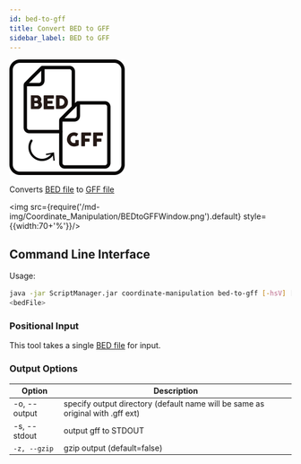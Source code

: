 ```yaml
---
id: bed-to-gff
title: Convert BED to GFF
sidebar_label: BED to GFF
---
```


![BEDtoGFF](/icons/Coordinate_Manipulation/BEDtoGFF_square.svg)

Converts [BED file][bed-format]  to [GFF file][gff-format]

<img src={require('/md-img/Coordinate_Manipulation/BEDtoGFFWindow.png').default} style={{width:70+'%'}}/>


## Command Line Interface

Usage:
```bash
java -jar ScriptManager.jar coordinate-manipulation bed-to-gff [-hsV] [-o=<output>]
<bedFile>
```

### Positional Input

This tool takes a single [BED file][bed-format] for input.

### Output Options

| Option | Description |
| ------ | ----------- |
| -o, --output | specify output directory (default name will be same as original with .gff ext) |
| -s, --stdout | output gff to STDOUT |
| `-z, --gzip`            | gzip output (default=false) |

[bed-format]:/docs/Guides/Getting-Started/file-formats#bed
[gff-format]:/docs/Guides/Getting-Started/file-formats#gff
